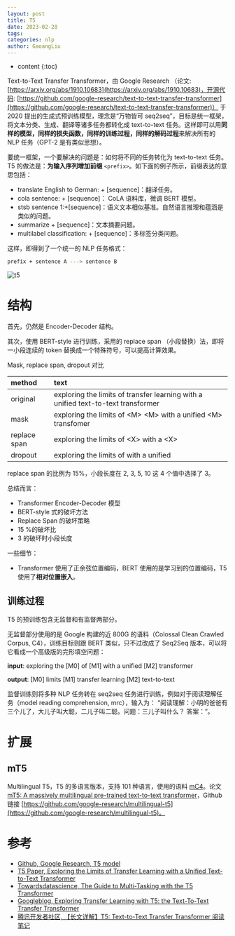 ```yaml
---
layout: post
title: T5
date: 2023-02-28
tags: 
categories: nlp
author: GaoangLiu
---
```

* content
{:toc}


Text-to-Text Transfer Transformer，由 Google Research （论文:[https://arxiv.org/abs/1910.10683](https://arxiv.org/abs/1910.10683)，开源代码: [https://github.com/google-research/text-to-text-transfer-transformer](https://github.com/google-research/text-to-text-transfer-transformer)） 于 2020 提出的生成式预训练模型，理念是“万物皆可 seq2seq”，目标是统一框架，将文本分类、生成、翻译等诸多任务都转化成 text-to-text 任务。这样即可以用**同样的模型，同样的损失函数，同样的训练过程，同样的解码过程**来解决所有的 NLP 任务（GPT-2 是有类似思想）。 




要统一框架，一个要解决的问题是：如何将不同的任务转化为 text-to-text 任务。T5 的做法是：**为输入序列增加前缀** `<prefix>`。如下面的例子所示，前缀表达的意思包括：

- translate English to German: + [sequence]：翻译任务。
- cola sentence: + [sequence]： CoLA 语料库，微调 BERT 模型。
- stsb sentence 1:+[sequence]：语义文本相似基准。自然语言推理和蕴涵是类似的问题。
- summarize + [sequence]：文本摘要问题。
- multilabel classification: + [sequence]：多标签分类问题。

这样，即得到了一个统一的 NLP 任务格式：

```bash
prefix + sentence A ---> sentence B
```

![t5](https://1.bp.blogspot.com/-o4oiOExxq1s/Xk26XPC3haI/AAAAAAAAFU8/NBlvOWB84L0PTYy9TzZBaLf6fwPGJTR0QCLcBGAsYHQ/s1600/image3.gif)


# 结构
首先，仍然是 Encoder-Decoder 结构。 

其次，使用 BERT-style 进行训练，采用的 replace span （小段替换）法，即将一小段连续的 token 替换成一个特殊符号，可以提高计算效果。 

Mask, replace span, dropout 对比

| method | text |
| :---- |:---|
| original |  exploring the limits of transfer learning with a unified text-to-text transformer|
| mask | exploring the limits of \<M\> \<M\> with a unified \<M\> transfomer|
| replace span | exploring the limits of \<X\> with a \<X\> | 
| dropout | exploring the limits of with a unified | 

replace span 的比例为 15%，小段长度在 2, 3, 5, 10 这 4 个值中选择了 3。

总结而言：
- Transformer Encoder-Decoder 模型
- BERT-style 式的破坏方法
- Replace Span 的破坏策略
- 15 %的破坏比
- 3 的破坏时小段长度

一些细节：
- Transformer 使用了正余弦位置编码，BERT 使用的是学习到的位置编码，T5 使用了**相对位置嵌入**。


## 训练过程 
T5 的预训练包含无监督和有监督两部分。

无监督部分使用的是 Google 构建的近 800G 的语料（Colossal Clean Crawled Corpus, C4），训练目标则跟 BERT 类似，只不过改成了 Seq2Seq 版本，可以将它看成一个高级版的完形填空问题：

**input**: exploring the [M0] of [M1] with a unified [M2] transformer

**output**: [M0] limits [M1] transfer learning [M2] text-to-text

监督训练则将多种 NLP 任务转在 seq2seq 任务进行训练，例如对于阅读理解任务（model reading comprehension, mrc），输入为： “阅读理解：小明的爸爸有三个儿了，大儿子叫大聪，二儿子叫二聪。问题：三儿子叫什么？ 答案：”。


# 扩展
## mT5
Multilingual T5，T5 的多语言版本，支持 101 种语言，使用的语料 [mC4](https://www.tensorflow.org/datasets/catalog/c4#c4multilingual_nights_stay)。论文 [mT5: A massively multilingual pre-trained text-to-text transformer](https://arxiv.org/abs/2010.11934)，Github 链接 [https://github.com/google-research/multilingual-t5](https://github.com/google-research/multilingual-t5)。



# 参考
- [Github, Google Research, T5 model](https://github.com/google-research/text-to-text-transfer-transformer)
- [T5 Paper, Exploring the Limits of Transfer Learning with a Unified Text-to-Text Transformer](https://arxiv.org/abs/1910.10683)
- [Towardsdatascience, The Guide to Multi-Tasking with the T5 Transformer](https://towardsdatascience.com/the-guide-to-multi-tasking-with-the-t5-transformer-90c70a08837b)
- [Googleblog, Exploring Transfer Learning with T5: the Text-To-Text Transfer Transformer](https://ai.googleblog.com/2020/02/exploring-transfer-learning-with-t5.html)
- [腾讯开发者社区, 【长文详解】T5: Text-to-Text Transfer Transformer 阅读笔记](https://cloud.tencent.com/developer/article/1537682)
